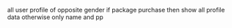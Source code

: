 all user profile of opposite gender
if package purchase then show all profile data otherwise only name and pp
